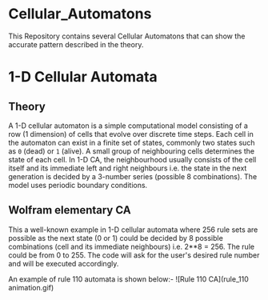 # Cellular_Automatons
This Repository contains several Cellular Automatons that can show the accurate pattern described in the theory.

# 1-D Cellular Automata
## Theory
A 1-D cellular automaton is a simple computational model consisting of a row (1 dimension) of cells that evolve over discrete time steps. Each cell in the automaton can exist in a finite set of states, commonly two states such as `0` (dead) or `1` (alive). A small group of neighbouring cells determines the state of each cell. In 1-D CA, the neighbourhood usually consists of the cell itself and its immediate left and right neighbours i.e. the state in the next generation is decided by a 3-number series (possible 8 combinations). The model uses periodic boundary conditions.

## Wolfram elementary CA
This a well-known example in 1-D cellular automata where 256 rule sets are possible as the next state (0 or 1) could be decided by 8 possible combinations (cell and its immediate neighbours) i.e. 2**8 = 256. The rule could be from 0 to 255. The code will ask for the user's desired rule number and will be executed accordingly.

An example of rule 110 automata is shown below:-
![Rule 110 CA](rule_110 animation.gif)








